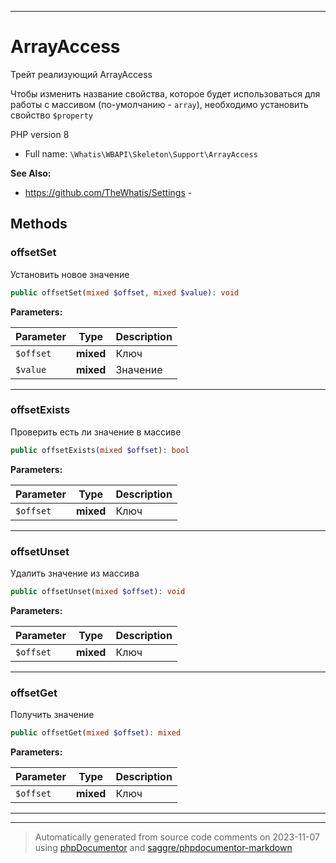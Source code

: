 ***

# ArrayAccess

Трейт реализующий ArrayAccess

Чтобы изменить название свойства,
которое будет использоваться для
работы с массивом (по-умолчанию
\- `array`), необходимо
установить свойство
`$property`

PHP version 8

* Full name: `\Whatis\WBAPI\Skeleton\Support\ArrayAccess`

**See Also:**

* https://github.com/TheWhatis/Settings - 




## Methods


### offsetSet

Установить новое значение

```php
public offsetSet(mixed $offset, mixed $value): void
```








**Parameters:**

| Parameter | Type | Description |
|-----------|------|-------------|
| `$offset` | **mixed** | Ключ |
| `$value` | **mixed** | Значение |




***

### offsetExists

Проверить есть ли значение
в массиве

```php
public offsetExists(mixed $offset): bool
```








**Parameters:**

| Parameter | Type | Description |
|-----------|------|-------------|
| `$offset` | **mixed** | Ключ |




***

### offsetUnset

Удалить значение из массива

```php
public offsetUnset(mixed $offset): void
```








**Parameters:**

| Parameter | Type | Description |
|-----------|------|-------------|
| `$offset` | **mixed** | Ключ |




***

### offsetGet

Получить значение

```php
public offsetGet(mixed $offset): mixed
```








**Parameters:**

| Parameter | Type | Description |
|-----------|------|-------------|
| `$offset` | **mixed** | Ключ |




***

***
> Automatically generated from source code comments on 2023-11-07 using [phpDocumentor](http://www.phpdoc.org/) and [saggre/phpdocumentor-markdown](https://github.com/Saggre/phpDocumentor-markdown)

